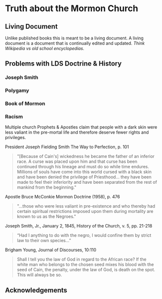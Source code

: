 # Truth about the Mormon Church

## Living Document

Unlike published books this is meant to be a living document.  A living document is a document that is continually edited and updated.  *Think Wikipedia vs old school encyclopedias*.

## Problems with LDS Doctrine & History

### Joseph Smith

### Polygamy

### Book of Mormon

### Racism

Multiple church Prophets & Apostles claim that people with a dark skin were less valiant in the pre-mortal life and therefore deserve fewer rights and privileges.

President Joseph Fielding Smith The Way to Perfection, p. 101

> "[Because of Cain's] wickedness he became the father of an in­ferior race. A curse was placed upon him and that curse has been continued through his lineage and must do so while time endures. Millions of souls have come into this world cursed with a black skin and have been denied the privilege of Priesthood... they have been made to feel their inferiority and have been separated from the rest of mankind from the beginning."

Apostle Bruce McConkie Mormon Doctrine (1958), p. 476

> "...those who were less valiant in pre-existence and who there­by had certain spiritual restrictions imposed upon them during mortality are known to us as the Negroes."

Joseph Smith, Jr., January 2, 1845, History of the Church, v. 5, pp. 21-218

> “Had I anything to do with the negro, I would confine them by strict law to their own species...”

Brigham Young, Journal of Discourses, 10:110

> Shall I tell you the law of God in regard to the African race? If the white man who belongs to the chosen seed mixes his blood with the seed of Cain, the penalty, under the law of God, is death on the spot. This will always be so.


## Acknowledgements
